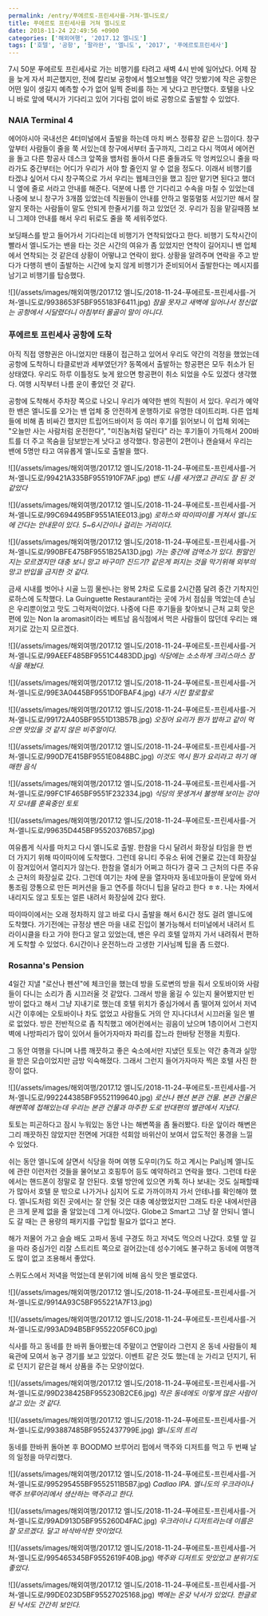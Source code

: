 ```yaml
---
permalink: /entry/푸에르토-프린세사를-거쳐-엘니도로/
title: 푸에르토 프린세사를 거쳐 엘니도로
date: 2018-11-24 22:49:56 +0900
categories: ['해외여행', '2017.12 엘니도']
tags: ['호텔', '공항', '팔라완', '엘니도', '2017', '푸에르토프린세사']
---
```



7시 50분 푸에르토 프린세사로 가는 비행기를 타려고 새벽 4시 반에 일어났다.
어제 잠을 늦게 자서 피곤했지만, 전에 칼리보 공항에서 헬오브헬을 약간 맛봤기에 작은 공항은 어떤 일이 생길지 예측할 수가 없어 일찍 준비를 하는 게 낫다고 판단했다.
호텔을 나오니 바로 앞에 택시가 기다리고 있어 기다림 없이 바로 공항으로 출발할 수 있었다.

### NAIA Terminal 4
에어아시아 국내선은 4터미널에서 출발을 하는데 마치 버스 정류장 같은 느낌이다.
창구 앞부터 사람들이 줄을 쭉 서있는데 창구에서부터 출구까지, 그리고 다시 꺽여서 에어컨을 돌고 다른 항공사 데스크 앞쪽을 뱀처럼 돌아서 다른 줄들과도 막 엉켜있으니 줄을 따라가도 중간부터는 어디가 우리가 서야 할 줄인지 알 수 없을 정도다.
이래서 비행기를 타겠냐 싶어서 다시 창구쪽으로 가서 우리는 웹체크인을 했고 짐만 맡기면 된다고 했더니 옆에 줄로 서라고 안내를 해준다.
덕분에 나름 안 기다리고 수속을 마칠 수 있었는데 나중에 보니 창구가 3개쯤 있었는데 직원들이 안내를 안하고 멀뚱멀뚱 서있기만 해서 잘 알지 못하는 사람들이 말도 안되게 한줄서기를 하고 있었던 것. 우리가 짐을 맡길때쯤 보니 그제야 안내를 해서 우리 뒤로도 줄을 쭉 세워주었다.

보딩패스를 받고 들어가서 기다리는데 비행기가 연착되었다고 한다.
비행기 도착시간이 빨라서 엘니도가는 밴을 타는 것은 시간의 여유가 좀 있었지만 연착이 길어지니 밴 업체에서 연착되는 것 같은데 상황이 어떻냐고 연락이 왔다. 상황을 알려주며 연락을 주고 받다가 다행히 밴이 출발하는 시간에 늦지 않게 비행기가 준비되어서 출발한다는 메시지를 남기고 비행기를 탑승했다.

![](/assets/images/해외여행/2017.12 엘니도/2018-11-24-푸에르토-프린세사를-거쳐-엘니도로/9938653F5BF955183F6411.jpg)
*잠을 못자고 새벽에 일어나서 정신없는 공항에서 시달렸더니 아침부터 몰골이 말이 아니다.*


### 푸에르토 프린세사 공항에 도착
아직 직접 영향권은 아니었지만 태풍이 접근하고 있어서 우리도 약간의 걱정을 했었는데 공항에 도착하니 타클로반과 세부였던가? 동쪽에서 출발하는 항공편은 모두 취소가 된 상태였다. 우리도 하루 이틀정도 늦게 왔으면 항공편이 취소 되었을 수도 있겠다 생각했다. 여행 시작부터 나름 운이 좋았던 것 같다.

공항에 도착해서 주차장 쪽으로 나오니 우리가 예약한 밴의 직원이 서 있다.
우리가 예약한 밴은 엘니도를 오가는 밴 업체 중 안전하게 운행하기로 유명한 데이트리퍼.
다른 업체들에 비해 좀 비싸긴 했지만 트립어드바이저 등 여러 후기를 읽어보니 이 업체 외에는 "오늘만 사는 사람처럼 운전한다", "미친놈처럼 달린다" 라는 후기들이 가득해서 200바트를 더 주고 목숨을 담보받는게 낫다고 생각했다.
항공편이 2편이나 캔슬돼서 우리는 밴에 5명만 타고 여유롭게 엘니도로 출발을 했다.

![](/assets/images/해외여행/2017.12 엘니도/2018-11-24-푸에르토-프린세사를-거쳐-엘니도로/99421A335BF9551910F7AF.jpg)
*밴도 나름 새거였고 관리도 잘 된 것 같았다*

![](/assets/images/해외여행/2017.12 엘니도/2018-11-24-푸에르토-프린세사를-거쳐-엘니도로/99C694495BF9551A1EE013.jpg)
*로하스와 따이따이를 거쳐서 엘니도에 간다는 안내문이 있다. 5~6시간이나 걸리는 거리이다.*

![](/assets/images/해외여행/2017.12 엘니도/2018-11-24-푸에르토-프린세사를-거쳐-엘니도로/990BFE475BF9551B25A13D.jpg)
*가는 중간에 검역소가 있다. 뭔말인지는 모르겠지만 대충 보니 망고 바구미? 진드기? 같은게 퍼지는 것을 막기위해 외부의 망고 반입을 금지한 것 같다.*


금새 시내를 벗어나 시골 느낌 물씬나는 왕복 2차로 도로를 2시간쯤 달려 중간 기착지인 로하스에 도착했다.
La Guinguette Restaurant라는 곳에 가서 점심을 먹었는데 손님은 우리뿐이었고 맛도 그럭저럭이었다. 나중에 다른 후기들을 찾아보니 근처 교회 맞은편에 있는 Non la aromasit이라는 베트남 음식점에서 먹은 사람들이 많던데 우리는 왜 저기로 갔는지 모르겠다.

![](/assets/images/해외여행/2017.12 엘니도/2018-11-24-푸에르토-프린세사를-거쳐-엘니도로/99AEEF485BF9551C4483DD.jpg)
*식당에는 소소하게 크리스마스 장식을 해놨다.*

![](/assets/images/해외여행/2017.12 엘니도/2018-11-24-푸에르토-프린세사를-거쳐-엘니도로/99E3A0445BF9551D0FBAF4.jpg)
*내가 시킨 할로할로*

![](/assets/images/해외여행/2017.12 엘니도/2018-11-24-푸에르토-프린세사를-거쳐-엘니도로/99172A405BF9551D13B57B.jpg)
*오징어 요리가 뭔가 밥하고 같이 먹으면 맛있을 것 같지 않은 비주얼이다.*

![](/assets/images/해외여행/2017.12 엘니도/2018-11-24-푸에르토-프린세사를-거쳐-엘니도로/990D7E415BF9551E0848BC.jpg)
*이것도 역시 뭔가 요리라고 하기 애매한 음식*

![](/assets/images/해외여행/2017.12 엘니도/2018-11-24-푸에르토-프린세사를-거쳐-엘니도로/99FC1F465BF9551F232334.jpg)
*식당의 못생겨서 불쌍해 보이는 강아지 모녀를 훈육중인 토토*

![](/assets/images/해외여행/2017.12 엘니도/2018-11-24-푸에르토-프린세사를-거쳐-엘니도로/99635D445BF95520376B57.jpg)


여유롭게 식사를 마치고 다시 엘니도로 출발.
한참을 다시 달려서 화장실 타임을 한 번 더 가지기 위해 따이따이에 도착했다.
그런데 유니티 주유소 뒤에 건물로 갔는데 화장실이 잠겨있어서 열리지가 않는다. 한참을 열쇠가 어쩌고 하다가 결국 그 근처의 다른 주유소 근처의 화장실로 갔다. 그런데 여기는 차에 문을 열자마자 동네꼬마들이 문앞에 와서 통조림 깡통으로 만든 퍼커션을 들고 연주를 하더니 팁을 달라고 한다 ㅎㅎ. 나는 차에서 내리지도 않고 토토는 얼른 내려서 화장실에 갔다 왔다.

따이따이에서는 오래 정차하지 않고 바로 다시 출발을 해서 6시간 정도 걸려 엘니도에 도착했다.
가기전에는 규정상 밴은 마을 내로 진입이 불가능해서 터미널에서 내려서 트라이시클을 타고 가야 한다고 알고 있었는데, 밴은 우리 호텔 앞까지 가서 내려줘서 편하게 도착할 수 있었다. 6시간이나 운전하느라 고생한 기사님께 팁을 좀 드렸다.

### Rosanna's Pension
4일간 지낼 "로산나 펜션"에 체크인을 했는데 방을 도로변의 방을 줘서 오토바이와 사람들이 다니는 소리가 좀 시끄러울 것 같았다.
그래서 방을 옮길 수 있는지 물어봤지만 빈 방이 없다고 해서 그냥 지내기로 했는데 호텔 위치가 중심가에서 좀 떨어져 있어서 저녁시간 이후에는 오토바이나 차도 없었고 사람들도 거의 안 지나다녀서 시끄러울 일은 별로 없었다.
방은 전반적으로 좀 칙칙했고 에어컨에서는 굉음이 났으며 1층이어서 그런지 벽에 나방파리가 많이 있어서 들어가자마자 파리를 잡느라 한바탕 전쟁을 치뤘다.

그 동안 여행을 다니며 나름 깨끗하고 좋은 숙소에서만 지냈던 토토는 약간 충격과 실망을 받은 모습이었지만 금방 익숙해졌다. 그래서 그런지 들어가자마자 찍은 호텔 사진 한장이 없다.

![](/assets/images/해외여행/2017.12 엘니도/2018-11-24-푸에르토-프린세사를-거쳐-엘니도로/992244385BF95521199640.jpg)
*로산나 펜션 본관 건물. 본관 건물은 해변쪽에 접해있는데 우리는 본관 건물과 마주한 도로 반대편의 별관에서 지냈다.*


토토는 피곤하다고 잠시 누워있는 동안 나는 해변쪽을 좀 둘러봤다. 타운 앞이라 해변은 그리 깨끗하진 않았지만 전면에 거대한 석회암 바위산이 보여서 압도적인 풍경을 느낄 수 있었다.

쉬는 동안 엘니도에 살면서 식당을 하며 여행 도우미(?)도 하고 계시는 Pal님께 엘니도에 관란 이런저런 것들을 물어보고 호핑투어 등도 예약하려고 연락을 했다.
그런데 타운에서는 핸드폰이 정말로 잘 안된다. 호텔 방안에 있으면 카톡 하나 보내는 것도 실패할때가 많아서 호텔 문 밖으로 나가거나 심지어 도로 가까이까지 가서 안테나를 확인해야 했다. 엘니도처럼 외진 곳에서는 잘 안될 것은 대충 예상했었지만 그래도 타운 내에서만큼은 크게 문제 없을 줄 알았는데 그게 아니었다. Globe고 Smart고 그냥 잘 안되니 엘니도 갈 때는 큰 용량의 패키지를 구입할 필요가 없다고 본다.

해가 저물어 가고 슬슬 배도 고파서 동네 구경도 하고 저녁도 먹으러 나갔다.
호텔 앞 길을 따라 중심가인 리잘 스트리트 쪽으로 걸어갔는데 성수기에도 불구하고 동네에 여행객도 많이 없고 조용해서 좋았다.

스퀴도스에서 저녁을 먹었는데 분위기에 비해 음식 맛은 별로였다.

![](/assets/images/해외여행/2017.12 엘니도/2018-11-24-푸에르토-프린세사를-거쳐-엘니도로/9914A93C5BF955221A7F13.jpg)

![](/assets/images/해외여행/2017.12 엘니도/2018-11-24-푸에르토-프린세사를-거쳐-엘니도로/993AD94B5BF9552205F6C0.jpg)

식사를 하고 동네를 한 바퀴 돌아봤는데 주말이고 연말이라 그런지 온 동네 사람들이 체육관에 모여서 농구 경기를 보고 있었다.
이벤트 같은 것도 했는데 눈 가리고 던지기, 뒤로 던지기 같은걸 해서 상품을 주는 모양이었다.

![](/assets/images/해외여행/2017.12 엘니도/2018-11-24-푸에르토-프린세사를-거쳐-엘니도로/99D238425BF955230B2CE6.jpg)
*작은 동네에도 이렇게 많은 사람이 살고 있는 것 같다.*

![](/assets/images/해외여행/2017.12 엘니도/2018-11-24-푸에르토-프린세사를-거쳐-엘니도로/993887485BF9552437799E.jpg)
*엘니도의 트리*


동네를 한바퀴 돌아본 후 BOODMO 브루어리 펍에서 맥주와 디저트를 먹고 두 번째 날의 일정을 마무리했다.

![](/assets/images/해외여행/2017.12 엘니도/2018-11-24-푸에르토-프린세사를-거쳐-엘니도로/995295455BF9552511B5B7.jpg)
*Cadlao IPA. 엘니도의 우크라이나 맥주 브루어리에서 생산하는 맥주라고 한다.*

![](/assets/images/해외여행/2017.12 엘니도/2018-11-24-푸에르토-프린세사를-거쳐-엘니도로/99AD913D5BF955260D4FAC.jpg)
*우크라이나 디저트라는데 이름은 잘 모르겠다. 달고 바삭바삭한 맛이었다.*

![](/assets/images/해외여행/2017.12 엘니도/2018-11-24-푸에르토-프린세사를-거쳐-엘니도로/995465345BF9552619F40B.jpg)
*맥주와 디저트도 맛있었고 분위기도 좋았다.*

![](/assets/images/해외여행/2017.12 엘니도/2018-11-24-푸에르토-프린세사를-거쳐-엘니도로/99DE023D5BF95527025168.jpg)
*벽에는 온갖 낙서가 있었다. 한글로 된 낙서도 간간히 보인다.*




